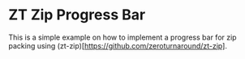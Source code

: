 # ZT Zip Progress Bar

This is a simple example on how to implement a progress bar for zip packing using (zt-zip)[https://github.com/zeroturnaround/zt-zip].
